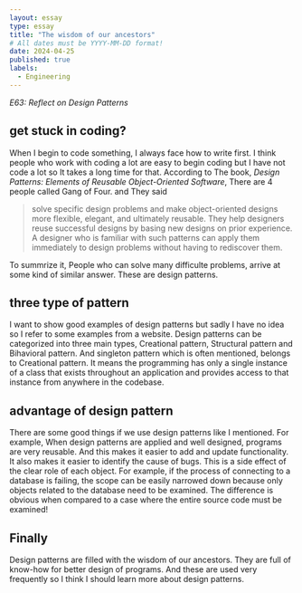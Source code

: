 ```yaml
---
layout: essay
type: essay
title: "The wisdom of our ancestors"
# All dates must be YYYY-MM-DD format!
date: 2024-04-25
published: true
labels:
  - Engineering
---
```

*E63: Reflect on Design Patterns*

## get stuck in coding?

When I begin to code something, I always face how to write first. I think people who work with coding a lot are easy to begin coding but I have not code a lot so It takes a long time for that.
According to The book, *Design Patterns: Elements of Reusable Object-Oriented Software*, There are 4 people called Gang of Four. and They said 
> solve specific design problems and make object-oriented designs more flexible, elegant, and ultimately reusable. They help designers reuse successful designs by basing new designs on prior experience. A designer who is familiar with such patterns can apply them immediately to design problems without having to rediscover them.

To summrize it, People who can solve many difficulte problems, arrive at some kind of similar answer. These are design patterns.

## three type of pattern

I want to show good examples of design patterns but sadly I have no idea so I refer to some examples from a website. Design patterns can be categorized into three main types, Creational pattern, Structural pattern and Bihavioral pattern. And singleton pattern which is often mentioned, belongs to Creational pattern. It means the programming has only a single instance of a class that exists throughout an application and provides access to that instance from anywhere in the codebase.

## advantage of design pattern 

There are some good things if we use design patterns like I mentioned. For example, When design patterns are applied and well designed, programs are very reusable. And this makes it easier to add and update functionality. It also makes it easier to identify the cause of bugs.
This is a side effect of the clear role of each object. For example, if the process of connecting to a database is failing, the scope can be easily narrowed down because only objects related to the database need to be examined. The difference is obvious when compared to a case where the entire source code must be examined!

## Finally

Design patterns are filled with the wisdom of our ancestors. They are full of know-how for better design of programs. And these are used very frequently so I think I should learn more about design patterns.

